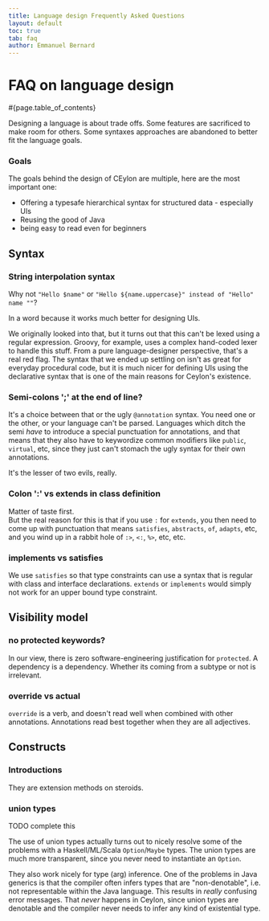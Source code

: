 ```yaml
---
title: Language design Frequently Asked Questions 
layout: default
toc: true
tab: faq
author: Emmanuel Bernard
---
```


# FAQ on language design

#{page.table_of_contents}

Designing a language is about trade offs. Some features are sacrificed to make room for others. Some syntaxes approaches are abandoned to better fit the language goals.

### Goals

The goals behind the design of CEylon are multiple, here are the most important one:

* Offering a typesafe hierarchical syntax for structured data - especially UIs
* Reusing the good of Java
* being easy to read even for beginners

## Syntax

### String interpolation syntax

Why not `"Hello $name"` or `"Hello ${name.uppercase}" instead of "Hello" name ""`?

In a word because it works much better for designing UIs.

We originally looked into that, but it turns out that this can't
be lexed using a regular expression. Groovy, for example, uses a
complex hand-coded lexer to handle this stuff. From a pure
language-designer perspective, that's a real red flag. 
The syntax that we ended up settling on isn't as great for everyday procedural
code, but it is much nicer for defining UIs using the declarative
syntax that is one of the main reasons for Ceylon's existence.

### Semi-colons ';' at the end of line?

It's a choice between that or the ugly `@annotation` syntax. You
need one or the other, or your language can't be parsed. Languages
which ditch the semi *have* to introduce a special punctuation for
annotations, and that means that they also have to keywordize common
modifiers like `public`, `virtual`, etc, since they just can't
stomach the ugly syntax for their own annotations.

It's the lesser of two evils, really.

### Colon ':' vs extends in class definition

Matter of taste first.  
But the real reason for this
is that if you use `:` for `extends`, you then need to come up with
punctuation that means `satisfies`, `abstracts`, `of`, `adapts`, etc, and
you wind up in a rabbit hole of `:>`, `<:`, `%>`, etc, etc.

### implements vs satisfies

We use `satisfies` so that type constraints can use a syntax
that is regular with class and interface declarations. `extends`
or `implements` would simply not work for an upper bound type
constraint.

## Visibility model

### no protected keywords?

In our view, there is zero software-engineering justification for
`protected`. A dependency is a dependency. Whether its coming from
a subtype or not is irrelevant.

### override vs actual

`override` is a verb, and doesn't read well when combined with other
annotations. Annotations read best together when they are all
adjectives.

## Constructs

### Introductions

They are extension methods on steroids.

### union types

TODO complete this

The use of union types actually turns out to nicely resolve
some of the problems with a Haskell/ML/Scala `Option`/`Maybe` types.
The union types are much more transparent, since you never need
to instantiate an `Option`.

They also work nicely for type (arg) inference. 
One of the problems in Java generics is that the compiler often
infers types that are "non-denotable", i.e. not representable within
the Java language. This results in *really* confusing error messages.
That *never* happens in Ceylon, since union types are denotable and
the compiler never needs to infer any kind of existential type.